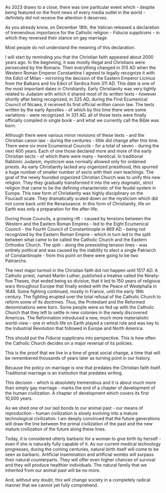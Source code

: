 As 2023 draws to a close, there was one particular event which - despite being featured on the front news of every media outlet in the world - definitely did not receive the attention it deserves.

As you already know, on December 18th, the Vatican released a declaration of tremendous importance for the Catholic religion - *Fiducia supplicans* - in which they reversed their stance on gay marriage.

Most people do not understand the meaning of this declaration.

I will start by reminding you that the Christian faith appeared about 2000 years ago. In the beginning, it was mostly illegal and Christians were persecuted by the Romans. Then everything changed in 313 AD when the Western Roman Emperor Constantine I agreed to legally recognize it with the Edict of Milan - mirroring the decision of the Eastern Emperor Licinius from the Balkans and his Edict of Serdica from 311 AD. This date is one of the most important dates in Christianity. Early Christianity was very tightly related to Judaism with which it shared most of its written texts - however shortly after being recognized, in 325 AD, during the First Ecumenical Council of Nicaea, it received its first official written canon law. The texts written by the early Apostles - of which by this time there were some variations - were recognized. In 331 AD, all of those texts were finally officially compiled in single book - and what we currently call the Bible was born.

Although there were various minor revisions of these texts - and the Christian canon law - during the centuries - little did change after this time. There were six more Ecumenical Councils - for a total of seven - during the next 400 years. Each of one those declared more and more of the early Christian sects - of which there were many - heretical. In traditional Rabbinic Judaism, mysticism was normally allowed only for ordained priests. As early Christianity lacked any organized priesthood, this spurred a huge number of smaller number of sects with their own teachings. The goal of the newly founded organized Christian Church was to unify this new religion. They they gradually transformed it into the very dogmatic, strict religion that came to be the defining characteristic of the feudal system in Europe. This new form of Christianity was highly disciplinary on the Foucault scale. They dramatically scaled down on the mysticism which did not come back until the Renaissance. In this form of Christianity, life on Earth was only a preparation for the after-life.

During those Councils, a growing rift - caused by tensions between the Western and the Eastern Roman Empires - led to the Eight Ecumenical Council - the Fourth Council of Constantinople in 869 AD - being not recognized by the Eastern Roman Empire - which in turn led to the split between what came to be called the Catholic Church and the Eastern Orthodox Church. The split - along the preexisting tension lines - was entirely political and was caused by the inability to elect a single Patriarch of Constantinople - from this point on there were going to be two Patriarchs.

The next major turmoil in the Christian faith did not happen until 1517 AD. A Catholic priest, named Martin Luther, published a treatise called the Ninety-five Theses, that ended being so divisive, that it led to 150 years of religious wars throughout Europe that finally ended with the Peace of Westphalia in 1648. Some fighting continued, mostly in France, until the early 18th century. The fighting erupted over the total refusal of the Catholic Church to reform some of its doctrines. Thus, the Protestant and the Reformed denominations were born. Some people were so fed up with the Catholic Church that they left to settle in new colonies in the newly discovered Americas. The Reformation introduced a new, much more materialistic world-view - one in which life on Earth played a central role and was key to the Industrial Revolution that followed in Europe and North America.

This should put the *Fiducia supplicans* into perspective. This is how often the Catholic Church decides on a major reversal of its policies.

This is the proof that we live in a time of great social change, a time that will be remembered thousands of years later as turning point in our history.

Because the policy on marriage is one that predates the Christian faith itself. Traditional marriage is an institution that predates writing.

This decision - which is absolutely tremendous and it is about much more than simply gay marriage - marks the end of a chapter of development of the human civilization. A chapter of development which covers its first 10,000 years.

As we shed one of our last bonds to our animal past - our means of reproduction - human civilization is slowly evolving into a mature technological civilization. I am deeply convinced that the future generations will draw the line between the primal civilization of the past and the new mature civilization of the future along these lines.

Today, it is considered utterly barbaric for a woman to give birth by herself - even if she is naturally fully capable of it. As our current medical technology progresses, during the coming centuries, natural birth itself will come to be seen as barbaric. Artificial insemination and artificial wombs will surpass their natural counterparts. They will offer even higher chances of survival and they will produce healthier individuals. The natural family that we inherited from our animal past will be no more.

And, without any doubt, this will change society in a completely radical manner that we cannot yet fully comprehend.
